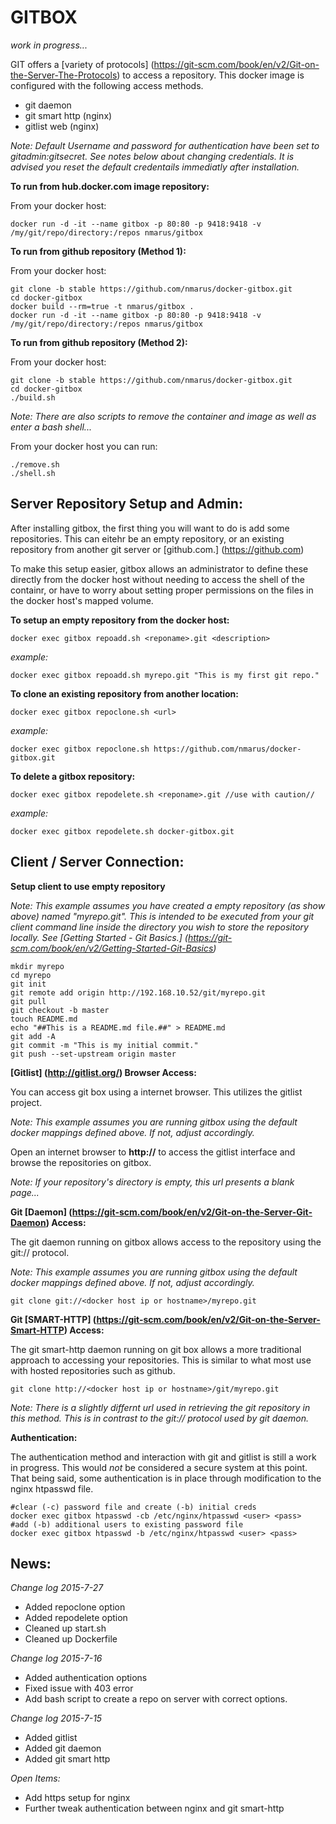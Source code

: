 GITBOX
======

*work in progress...*

GIT offers a [variety of protocols] (https://git-scm.com/book/en/v2/Git-on-the-Server-The-Protocols) to access a repository. This docker image is configured with the following access methods.

* git daemon
* git smart http (nginx)
* gitlist web (nginx)

*Note: Default Username and password for authentication have been set to gitadmin:gitsecret. See notes below about changing credentials. It is advised you reset the default credentails immediatly after installation.*

**To run from hub.docker.com image repository:**

From your docker host:

    docker run -d -it --name gitbox -p 80:80 -p 9418:9418 -v /my/git/repo/directory:/repos nmarus/gitbox
    
**To run from github repository (Method 1):**

From your docker host:

    git clone -b stable https://github.com/nmarus/docker-gitbox.git
    cd docker-gitbox
    docker build --rm=true -t nmarus/gitbox .
    docker run -d -it --name gitbox -p 80:80 -p 9418:9418 -v /my/git/repo/directory:/repos nmarus/gitbox
    
**To run from github repository (Method 2):**

From your docker host:

    git clone -b stable https://github.com/nmarus/docker-gitbox.git
    cd docker-gitbox
    ./build.sh

*Note: There are also scripts to remove the container and image as well as enter a bash shell...*

From your docker host you can run:

    ./remove.sh
    ./shell.sh


Server Repository Setup and Admin:
----------------------------------
After installing gitbox, the first thing you will want to do is add some repositories. This can eitehr be an empty repository, or an existing repository from another git server or [github.com.] (https://github.com)

To make this setup easier, gitbox allows an administrator to define these directly from the docker host without needing to access the shell of the containr, or have to worry about setting proper permissions on the files in the docker host's mapped volume. 

**To setup an empty repository from the docker host:**

    docker exec gitbox repoadd.sh <reponame>.git <description>
    
*example:*
    
    docker exec gitbox repoadd.sh myrepo.git "This is my first git repo."
    
**To clone an existing repository from another location:**

    docker exec gitbox repoclone.sh <url>
    
*example:*
    
    docker exec gitbox repoclone.sh https://github.com/nmarus/docker-gitbox.git
    
**To delete a gitbox repository:**

    docker exec gitbox repodelete.sh <reponame>.git //use with caution//
    
*example:*
    
    docker exec gitbox repodelete.sh docker-gitbox.git

Client / Server Connection:
---------------------------

**Setup client to use empty repository**

*Note: This example assumes you have created a empty repository (as show above) named "myrepo.git". This is intended to be executed from your git client command line inside the directory you wish to store the repository locally. See [Getting Started - Git Basics.] (https://git-scm.com/book/en/v2/Getting-Started-Git-Basics)*

    mkdir myrepo
    cd myrepo
    git init
    git remote add origin http://192.168.10.52/git/myrepo.git
    git pull
    git checkout -b master
    touch README.md
    echo "##This is a README.md file.##" > README.md
    git add -A 
    git commit -m "This is my initial commit."
    git push --set-upstream origin master

**[Gitlist] (http://gitlist.org/) Browser Access:**

You can access git box using a internet browser. This utilizes the gitlist project. 

*Note: This example assumes you are running gitbox using the default docker mappings defined above. If not, adjust accordingly.*

Open an internet browser to **http://<docker host ip or hostname>** to access the gitlist interface and browse the repositories on gitbox.

*Note: If your repository's directory is empty, this url presents a blank page...*

**Git [Daemon] (https://git-scm.com/book/en/v2/Git-on-the-Server-Git-Daemon) Access:**

The git daemon running on gitbox allows access to the repository using the git:// protocol.

*Note: This example assumes you are running gitbox using the default docker mappings defined above. If not, adjust accordingly.*

    git clone git://<docker host ip or hostname>/myrepo.git
    
**Git [SMART-HTTP] (https://git-scm.com/book/en/v2/Git-on-the-Server-Smart-HTTP) Access:**

The git smart-http daemon running on git box allows a more traditional approach to accessing your repositories. This is similar to what most use with hosted repositories such as github.

    git clone http://<docker host ip or hostname>/git/myrepo.git
    
*Note: There is a slightly differnt url used in retrieving the git repository in this method. This is in contrast to the git:// protocol used by git daemon.*

**Authentication:**

The authentication method and interaction with git and gitlist is still a work in progress. This would *not* be considered a secure system at this point. That being said, some authentication is in place through modification to the nginx htpasswd file. 

    #clear (-c) password file and create (-b) initial creds
    docker exec gitbox htpasswd -cb /etc/nginx/htpasswd <user> <pass>
    #add (-b) additional users to existing password file
    docker exec gitbox htpasswd -b /etc/nginx/htpasswd <user> <pass>
    
News:
-----

*Change log 2015-7-27*

* Added repoclone option
* Added repodelete option
* Cleaned up start.sh
* Cleaned up Dockerfile

*Change log 2015-7-16*

* Added authentication options
* Fixed issue with 403 error
* Add bash script to create a repo on server with correct options. 

*Change log 2015-7-15*

* Added gitlist
* Added git daemon
* Added git smart http

*Open Items:*

* Add https setup for nginx
* Further tweak authentication between nginx and git smart-http
